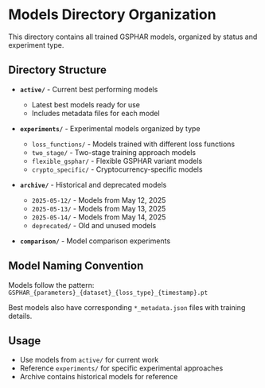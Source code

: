 # Models Directory Organization

This directory contains all trained GSPHAR models, organized by status and experiment type.

## Directory Structure

- **`active/`** - Current best performing models
  - Latest best models ready for use
  - Includes metadata files for each model

- **`experiments/`** - Experimental models organized by type
  - `loss_functions/` - Models trained with different loss functions
  - `two_stage/` - Two-stage training approach models
  - `flexible_gsphar/` - Flexible GSPHAR variant models
  - `crypto_specific/` - Cryptocurrency-specific models

- **`archive/`** - Historical and deprecated models
  - `2025-05-12/` - Models from May 12, 2025
  - `2025-05-13/` - Models from May 13, 2025
  - `2025-05-14/` - Models from May 14, 2025
  - `deprecated/` - Old and unused models

- **`comparison/`** - Model comparison experiments

## Model Naming Convention

Models follow the pattern: `GSPHAR_{parameters}_{dataset}_{loss_type}_{timestamp}.pt`

Best models also have corresponding `*_metadata.json` files with training details.

## Usage

- Use models from `active/` for current work
- Reference `experiments/` for specific experimental approaches
- Archive contains historical models for reference
